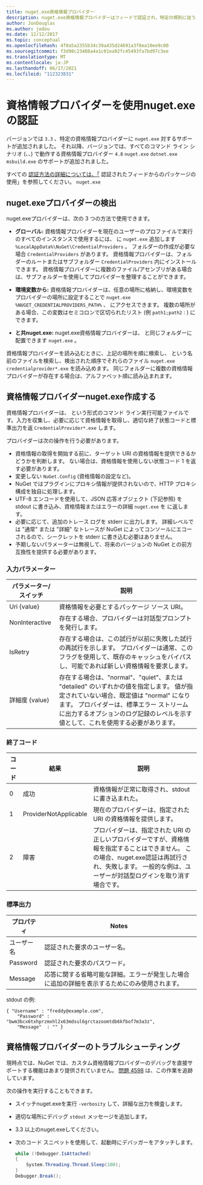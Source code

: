 ```yaml
---
title: nuget.exe資格情報プロバイダー
description: nuget.exe資格情報プロバイダーはフィードで認証され、特定の規則に従うコマンド ライン実行可能ファイルとして実装されます。
author: JonDouglas
ms.author: jodou
ms.date: 12/12/2017
ms.topic: conceptual
ms.openlocfilehash: 4f0a5a2355b34c39a435d24691a3f8ea10ee9c00
ms.sourcegitcommit: f3d98c23408a4a1c01ea92fc45493fa7bd97c3ee
ms.translationtype: MT
ms.contentlocale: ja-JP
ms.lasthandoff: 06/17/2021
ms.locfileid: "112323831"
---
```

# <a name="authenticating-feeds-with-nugetexe-credential-providers"></a>資格情報プロバイダーを使用nuget.exeの認証

バージョンでは `3.3` 、特定の資格情報プロバイダーに `nuget.exe` 対するサポートが追加されました。 それ以降、バージョンでは、すべてのコマンド ライン シナリオ (、、) で動作する資格情報プロバイダー `4.8` [](NuGet-Cross-Platform-Authentication-Plugin.md) `nuget.exe` `dotnet.exe` `msbuild.exe` のサポートが追加されました。

すべての [認証方法の詳細については、「](../../consume-packages/consuming-packages-authenticated-feeds.md#nugetexe) 認証されたフィードからのパッケージの使用」を参照してください。 `nuget.exe`

## <a name="nugetexe-credential-provider-discovery"></a>nuget.exeプロバイダーの検出

nuget.exeプロバイダーは、次の 3 つの方法で使用できます。

- **グローバル:** 資格情報プロバイダーを現在のユーザーのプロファイルで実行のすべてのインスタンスで使用するには、 に `nuget.exe` 追加します `%LocalAppData%\NuGet\CredentialProviders` 。 フォルダーの作成が必要な場合 `CredentialProviders` があります。 資格情報プロバイダーは、フォルダーのルートまたはサブフォルダー `CredentialProviders`  内にインストールできます。 資格情報プロバイダーに複数のファイル/アセンブリがある場合は、サブフォルダーを使用してプロバイダーを整理することができます。

- **環境変数から:** 資格情報プロバイダーは、任意の場所に格納し、環境変数をプロバイダーの場所に設定することで `nuget.exe` `%NUGET_CREDENTIALPROVIDERS_PATH%` 、 にアクセスできます。 複数の場所がある場合、この変数はセミコロンで区切られたリスト (例 `path1;path2` : ) にできます。

- **と共nuget.exe:** nuget.exe資格情報プロバイダーは、 と同じフォルダーに配置できます `nuget.exe` 。

資格情報プロバイダーを読み込むときに、上記の場所を順に検索し、 という名前のファイルを検索し、検出された順序でそれらのファイル `nuget.exe` `credentialprovider*.exe` を読み込めます。 同じフォルダーに複数の資格情報プロバイダーが存在する場合は、アルファベット順に読み込まれます。

## <a name="creating-a-nugetexe-credential-provider"></a>資格情報プロバイダーnuget.exe作成する

資格情報プロバイダーは、 という形式のコマンド ライン実行可能ファイルです。入力を収集し、必要に応じて資格情報を取得し、適切な終了状態コードと標準出力を返 `CredentialProvider*.exe` します。

プロバイダーは次の操作を行う必要があります。

- 資格情報の取得を開始する前に、ターゲット URI の資格情報を提供できるかどうかを判断します。 ない場合は、資格情報を使用しない状態コード 1 を返す必要があります。
- 変更しない `NuGet.Config` (資格情報の設定など)。
- NuGet ではプラグインにプロキシ情報が提供されないので、HTTP プロキシ構成を独自に処理します。
- UTF-8 エンコードを使用して、JSON 応答オブジェクト (下記参照) を stdout に書き込み、資格情報またはエラーの詳細 `nuget.exe` を に返します。
- 必要に応じて、追加のトレース ログを stderr に出力します。 詳細レベルでは "通常" または "詳細" なトレースが NuGet によってコンソールにエコーされるので、シークレットを stderr に書き込む必要はありません。
- 予期しないパラメーターは無視して、将来のバージョンの NuGet との前方互換性を提供する必要があります。

### <a name="input-parameters"></a>入力パラメーター

| パラメーター/スイッチ |説明|
|----------------|-----------|
| Uri {value} | 資格情報を必要とするパッケージ ソース URI。|
| NonInteractive | 存在する場合、プロバイダーは対話型プロンプトを発行します。 |
| IsRetry | 存在する場合は、この試行が以前に失敗した試行の再試行を示します。 プロバイダーは通常、このフラグを使用して、既存のキャッシュをバイパスし、可能であれば新しい資格情報を要求します。|
| 詳細度 {value} | 存在する場合は、"normal"、"quiet"、または "detailed" のいずれかの値を指定します。 値が指定されていない場合、既定値は "normal" になります。 プロバイダーは、標準エラー ストリームに出力するオプションのログ記録のレベルを示す値として、これを使用する必要があります。 |

### <a name="exit-codes"></a>終了コード

| コード |結果 | 説明 |
|----------------|-----------|-----------|
| 0 | 成功 | 資格情報が正常に取得され、stdout に書き込まれた。|
| 1 | ProviderNotApplicable | 現在のプロバイダーは、指定された URI の資格情報を提供します。|
| 2 | 障害 | プロバイダーは、指定された URI の正しいプロバイダーですが、資格情報を指定することはできません。 この場合、nuget.exe認証は再試行され、失敗します。 一般的な例は、ユーザーが対話型ログインを取り消す場合です。 |

### <a name="standard-output"></a>標準出力

| プロパティ |Notes|
|----------------|-----------|
| ユーザー名 | 認証された要求のユーザー名。|
| Password | 認証された要求のパスワード。|
| Message | 応答に関する省略可能な詳細。エラーが発生した場合に追加の詳細を表示するためにのみ使用されます。 |

stdout の例:

```
{ "Username" : "freddy@example.com",
    "Password" : "bwm3bcx6txhprzmxhl2x63mdsul6grctazoomtdb6kfbof7m3a3z",
    "Message"  : "" }
```

## <a name="troubleshooting-a-credential-provider"></a>資格情報プロバイダーのトラブルシューティング

現時点では、NuGet では、カスタム資格情報プロバイダーのデバッグを直接サポートする機能はあまり提供されていません。 [問題 4598](https://github.com/NuGet/Home/issues/4598) は、この作業を追跡しています。

次の操作を実行することもできます。

- スイッチnuget.exeを実行 `-verbosity` して、詳細な出力を検査します。
- 適切な場所にデバッグ `stdout` メッセージを追加します。
- 3.3 以上のnuget.exeしてください。
- 次のコード スニペットを使用して、起動時にデバッガーをアタッチします。

    ```cs
    while (!Debugger.IsAttached)
    {
        System.Threading.Thread.Sleep(100);
    }
    Debugger.Break();
    ```
